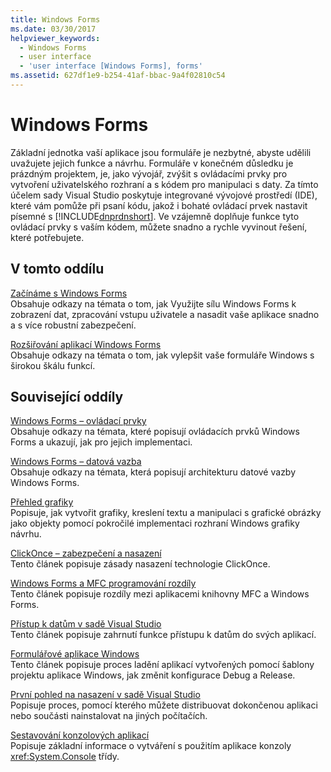 ```yaml
---
title: Windows Forms
ms.date: 03/30/2017
helpviewer_keywords:
  - Windows Forms
  - user interface
  - 'user interface [Windows Forms], forms'
ms.assetid: 627df1e9-b254-41af-bbac-9a4f02810c54
---
```

# <a name="windows-forms"></a>Windows Forms
Základní jednotka vaší aplikace jsou formuláře je nezbytné, abyste udělili uvažujete jejich funkce a návrhu. Formuláře v konečném důsledku je prázdným projektem, je, jako vývojář, zvýšit s ovládacími prvky pro vytvoření uživatelského rozhraní a s kódem pro manipulaci s daty. Za tímto účelem sady Visual Studio poskytuje integrované vývojové prostředí (IDE), které vám pomůže při psaní kódu, jakož i bohaté ovládací prvek nastavit písemné s [!INCLUDE[dnprdnshort](../../../includes/dnprdnshort-md.md)]. Ve vzájemně doplňuje funkce tyto ovládací prvky s vaším kódem, můžete snadno a rychle vyvinout řešení, které potřebujete.  
  
## <a name="in-this-section"></a>V tomto oddílu  
 [Začínáme s Windows Forms](../../../docs/framework/winforms/getting-started-with-windows-forms.md)  
 Obsahuje odkazy na témata o tom, jak Využijte sílu Windows Forms k zobrazení dat, zpracování vstupu uživatele a nasadit vaše aplikace snadno a s více robustní zabezpečení.  
  
 [Rozšiřování aplikací Windows Forms](../../../docs/framework/winforms/advanced/index.md)  
 Obsahuje odkazy na témata o tom, jak vylepšit vaše formuláře Windows s širokou škálu funkcí.  
  
## <a name="related-sections"></a>Související oddíly  
 [Windows Forms – ovládací prvky](../../../docs/framework/winforms/controls/index.md)  
 Obsahuje odkazy na témata, které popisují ovládacích prvků Windows Forms a ukazují, jak pro jejich implementaci.  
  
 [Windows Forms – datová vazba](../../../docs/framework/winforms/windows-forms-data-binding.md)  
 Obsahuje odkazy na témata, která popisují architekturu datové vazby Windows Forms.  
  
 [Přehled grafiky](../../../docs/framework/winforms/advanced/graphics-overview-windows-forms.md)  
 Popisuje, jak vytvořit grafiky, kreslení textu a manipulaci s grafické obrázky jako objekty pomocí pokročilé implementaci rozhraní Windows grafiky návrhu.  
  
 [ClickOnce – zabezpečení a nasazení](/visualstudio/deployment/clickonce-security-and-deployment)  
 Tento článek popisuje zásady nasazení technologie ClickOnce.  
  
 [Windows Forms a MFC programování rozdíly](/cpp/dotnet/windows-forms-mfc-programming-differences)  
 Tento článek popisuje rozdíly mezi aplikacemi knihovny MFC a Windows Forms.  
  
 [Přístup k datům v sadě Visual Studio](/visualstudio/data-tools/accessing-data-in-visual-studio)  
 Tento článek popisuje zahrnutí funkce přístupu k datům do svých aplikací.  
  
 [Formulářové aplikace Windows](/visualstudio/debugger/debugging-preparation-windows-forms-applications)  
 Tento článek popisuje proces ladění aplikací vytvořených pomocí šablony projektu aplikace Windows, jak změnit konfigurace Debug a Release.  
  
 [První pohled na nasazení v sadě Visual Studio](/visualstudio/deployment/deploying-applications-services-and-components)  
 Popisuje proces, pomocí kterého můžete distribuovat dokončenou aplikaci nebo součásti nainstalovat na jiných počítačích.  
  
 [Sestavování konzolových aplikací](../../../docs/standard/building-console-apps.md)  
 Popisuje základní informace o vytváření s použitím aplikace konzoly <xref:System.Console> třídy.
